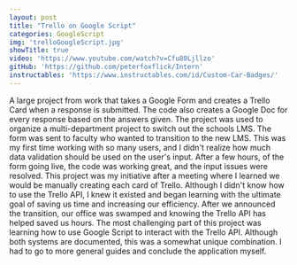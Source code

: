 ```yaml
---
layout: post
title: "Trello on Google Script"
categories: GoogleScript
img: 'trelloGoogleScript.jpg'
showTitle: true
video: 'https://www.youtube.com/watch?v=Cfu80Ljllzo'
gitHub: 'https://github.com/peterfoxflick/Intern'
instructables: 'https://www.instructables.com/id/Custom-Car-Badges/'
---
```


A large project from work that takes a Google Form and creates a Trello Card when a response is submitted. The code also creates a Google Doc for every response based on the answers given. The project was used to organize a multi-department project to switch out the schools LMS.  The form was sent to faculty who wanted to transition to the new LMS. This was my first time working with so many users, and I didn't realize how much data validation should be used on the user's input. After a few hours, of the form going live, the code was working great, and the input issues were resolved.
This project was my initiative after a meeting where I learned we would be manually creating each card of Trello. Although I didn't know how to use the Trello API, I knew it existed and began learning with the ultimate goal of saving us time and increasing our efficiency. After we announced the transition, our office was swamped and knowing the Trello API has helped saved us hours.
The most challenging part of this project was learning how to use Google Script to interact with the Trello API. Although both systems are documented, this was a somewhat unique combination. I had to go to more general guides and conclude the application myself.
